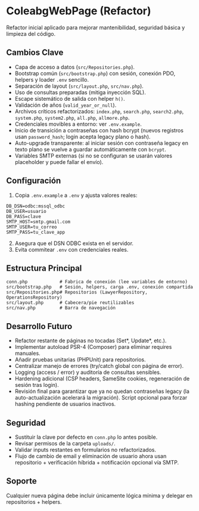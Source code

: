 # ColeabgWebPage (Refactor)

Refactor inicial aplicado para mejorar mantenibilidad, seguridad básica y limpieza del código.

## Cambios Clave
- Capa de acceso a datos (`src/Repositories.php`).
- Bootstrap común (`src/bootstrap.php`) con sesión, conexión PDO, helpers y loader `.env` sencillo.
- Separación de layout (`src/layout.php`, `src/nav.php`).
- Uso de consultas preparadas (mitiga inyección SQL). 
- Escape sistemático de salida con helper `h()`.
- Validación de años (`valid_year_or_null`).
- Archivos críticos refactorizados: `index.php`, `search.php`, `search2.php`, `system.php`, `system2.php`, `all.php`, `allmore.php`.
- Credenciales movibles a entorno: ver `.env.example`.
- Inicio de transición a contraseñas con hash bcrypt (nuevos registros usan `password_hash`; login acepta legacy plano o hash).
- Auto-upgrade transparente: al iniciar sesión con contraseña legacy en texto plano se vuelve a guardar automáticamente con `bcrypt`.
- Variables SMTP externas (si no se configuran se usarán valores placeholder y puede fallar el envío).

## Configuración
1. Copia `.env.example` a `.env` y ajusta valores reales:
```
DB_DSN=odbc:mssql_odbc
DB_USER=usuario
DB_PASS=clave
SMTP_HOST=smtp.gmail.com
SMTP_USER=tu_correo
SMTP_PASS=tu_clave_app
```
2. Asegura que el DSN ODBC exista en el servidor.
3. Evita commitear `.env` con credenciales reales.

## Estructura Principal
```
conn.php            # Fabrica de conexión (lee variables de entorno)
src/bootstrap.php   # Sesión, helpers, carga .env, conexión compartida
src/Repositories.php# Repositorios (LawyerRepository, OperationsRepository)
src/layout.php      # Cabecera/pie reutilizables
src/nav.php         # Barra de navegación
```

## Desarrollo Futuro
- Refactor restante de páginas no tocadas (Set*, Update*, etc.).
- Implementar autoload PSR-4 (Composer) para eliminar requires manuales.
- Añadir pruebas unitarias (PHPUnit) para repositorios.
- Centralizar manejo de errores (try/catch global con página de error).
- Logging (access / error) y auditoría de consultas sensibles.
- Hardening adicional (CSP headers, SameSite cookies, regeneración de sesión tras login).
- Revisión final para garantizar que ya no quedan contraseñas legacy (la auto-actualización acelerará la migración). Script opcional para forzar hashing pendiente de usuarios inactivos.

## Seguridad
- Sustituir la clave por defecto en `conn.php` lo antes posible.
- Revisar permisos de la carpeta `uploads/`.
- Validar inputs restantes en formularios no refactorizados.
- Flujo de cambio de email y eliminación de usuario ahora usan repositorio + verificación híbrida + notificación opcional vía SMTP.

## Soporte
Cualquier nueva página debe incluir únicamente lógica mínima y delegar en repositorios + helpers.
